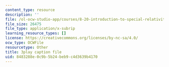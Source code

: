 ```yaml
---
content_type: resource
description: ''
file: /ol-ocw-studio-app/courses/8-20-introduction-to-special-relativity-january-iap-2021/8483288e0c9b5b24beb9c4d3639b4170_uMc-j5aQTH8.vtt
file_size: 26475
file_type: application/x-subrip
learning_resource_types: []
license: https://creativecommons.org/licenses/by-nc-sa/4.0/
ocw_type: OCWFile
resourcetype: Other
title: 3play caption file
uid: 8483288e-0c9b-5b24-beb9-c4d3639b4170
---
```

